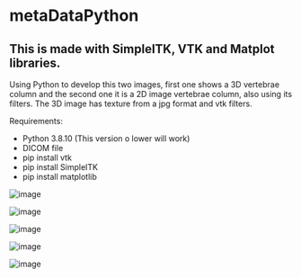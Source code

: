 # metaDataPython

## This is made with SimpleITK, VTK and Matplot libraries.

Using Python to develop this two images, first one shows a 3D vertebrae column and the second one it is a 2D image vertebrae column, also using its filters.
The 3D image has texture from a jpg format and vtk filters.

Requirements:
- Python 3.8.10 (This version o lower will work)
- DICOM file
- pip install vtk
- pip install SimpleITK
- pip install matplotlib

![image](https://user-images.githubusercontent.com/57594425/173590279-6c140fd7-b113-43c2-ad9c-d5b6d734efe1.png)

![image](https://user-images.githubusercontent.com/57594425/173590382-a1e1f885-c34d-4c41-9bac-d6eedc201d3d.png)

![image](https://user-images.githubusercontent.com/57594425/173590480-af582751-a114-4f34-98d6-16b0086a82f4.png)

![image](https://user-images.githubusercontent.com/57594425/173590606-74377302-b872-4d11-a175-f9c635a09519.png)

![image](https://user-images.githubusercontent.com/57594425/173590880-8846340c-bd8f-4f72-9d77-27fb8ab0fbeb.png)
